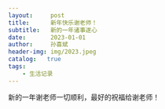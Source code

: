 ```yaml
---
layout:     post
title:      新年快乐谢老师！
subtitle:   新的一年诸事遂心
date:       2023-01-01
author:     孙喜斌
header-img: img/2023.jpeg
catalog:   true
tags:
    - 生活记录
---
```

新的一年谢老师一切顺利，最好的祝福给谢老师！
